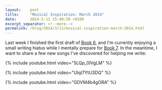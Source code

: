 ```yaml
---
layout:    post
title:     "Musical Inspiration: March 2014"
date:      2014-3-11 15:40:50 +0100
excerpt_separator: <!--more-->
permalink: /blog/2014/3/11/musical-inspiration-march-2014.html
---
```


Last week I finished the first draft of [Book 6](https://www.jeroensteenbeeke.nl/note-current-projects/), and I'm currently enjoying a small writing hiatus while I mentally prepare for [Book 7](https://www.jeroensteenbeeke.nl/note-current-projects/). In the meantime, I want to share a few new songs I've discovered for helping me write:

<!--more-->
{% include youtube.html video="5LQp_0IVgLM" %}

{% include youtube.html video="UIqI7YtU3DQ" %}

{% include youtube.html video="GDVM4b4gORA" %}